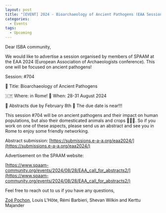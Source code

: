 ```yaml
---
layout: post
title: "[EVENT] 2024 - Bioarchaeology of Ancient Pathogens (EAA Session)"
categories:
  - Events
tags:
  - Upcoming
---
```


Dear ISBA community,


We would like to advertise a session organised by members of SPAAM at the EAA 2024 (European Association of Archaeologists conference). This one will be focused on ancient pathogens!


Session: #704

🦠 Title: Bioarchaeology of Ancient Pathogens

🇮🇹 Where: in Rome!
📅 When: 28-31 August 2024

🚨 Abstracts due by February 8th 🚨 The due date is near!!!


This session #704 will be on ancient pathogens and their impact on human populations, but also their domesticated animals and crops 🌾🐄🚶. So if you work on one of these aspects, please send us an abstract and see you in Rome to enjoy some friendly networking. 


Abstract submission: [https://submissions.e-a-a.org/eaa2024/](https://submissions.e-a-a.org/eaa2024/)


Advertisement on the SPAAM website: 

[https://www.spaam-community.org/events/2024/08/28/EAA_call_for_abstracts2/](https://www.spaam-community.org/events/2024/08/28/EAA_call_for_abstracts2/)


Feel free to reach out to us if you have any questions,


[Zoé Pochon](mailto:zoe.pochon@gmail.com), Louis L'Hôte, Rémi Barbieri, Shevan Wilkin and Kerttu Majander
